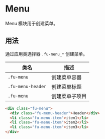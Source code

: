 # Menu

Menu 模块用于创建菜单。

## 用法

通过应用类选择器 `.fu-menu_*` 创建菜单。

| 类名              | 描述           |
|-------------------|----------------|
| `.fu-menu`        | 创建菜单容器   |
| `.fu-menu-header` | 创建菜单标题   |
| `.fu-menu`        | 创建菜单子项目 |

```html
<div class="fu-menu">
  <div class="fu-menu-header">Header</div>
  <li class="fu-menu-item">item1</li>
  <li class="fu-menu-item">item2</li>
  <li class="fu-menu-item">item3</li>
</div>
```